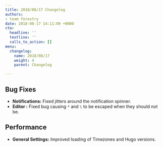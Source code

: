 ```yaml
---
title: 2018/08/17 Changelog
authors:
- team forestry
date: 2018-08-17 14:11:09 +0000
cta:
  headline: ''
  textline: ''
  calls_to_action: []
menu:
  changelog:
    name: 2018/08/17
    weight: 4
    parent: Changelog

---
```

## Bug Fixes

* **Notifications:** Fixed jitters around the notification spinner.
* **Editor :** Fixed bug causing `*` and `\` to be escaped when they should not be.

## Performance

* **General Settings:** Improved loading of Timezones and Hugo versions.